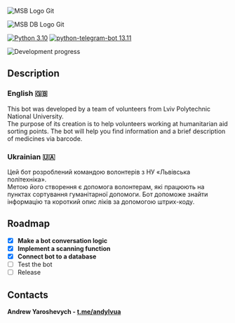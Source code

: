 ![MSB Logo Git](https://user-images.githubusercontent.com/93153950/163735158-9873b3ec-725b-45c1-b7e2-7c050eb3d542.png)

![MSB DB Logo Git](https://user-images.githubusercontent.com/93153950/167305428-54fe76fd-509a-44e9-b27f-1bb590ecdeca.png)

[![Python 3.10](https://img.shields.io/badge/Python-3.10.2-yellow)](https://www.python.org/downloads/release/python-3102/)
[![python-telegram-bot 13.11](https://img.shields.io/badge/python--telegram--bot-13.11-blue)](https://pypi.org/project/python-telegram-bot/)

![Development progress](https://img.shields.io/badge/Development-In%20progress-orange)

## Description 
### English 🇬🇧
This bot was developed by a team of volunteers from Lviv Polytechnic National University. </br> The purpose of its creation is to help volunteers working at humanitarian aid sorting points. The bot will help you find information and a brief description of medicines via barcode.
### Ukrainian 🇺🇦
Цей бот розроблений командою волонтерів з НУ «Львівська політехніка». </br> Метою його створення є допомога волонтерам, які працюють на пунктах сортування гуманітарної допомоги. Бот допоможе знайти інформацію та короткий опис ліків за допомогою штрих-коду.

## Roadmap
* [x] **Make a bot conversation logic**
* [x] **Implement a scanning function**
* [x] **Connect bot to a database**
* [ ] Test the bot
* [ ] Release

## Contacts
**Andrew Yaroshevych - [t.me/andylvua](https://t.me/andylvua)**
